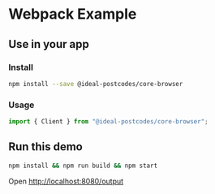 # Webpack Example

## Use in your app

### Install

```bash
npm install --save @ideal-postcodes/core-browser
```

### Usage

```javascript
import { Client } from "@ideal-postcodes/core-browser";
```

## Run this demo

```bash
npm install && npm run build && npm start
```

Open [http://localhost:8080/output](http://localhost:8080/output)
